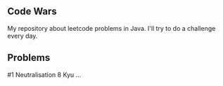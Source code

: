 ## Code Wars
My repository about leetcode problems in Java. I'll try to do a challenge every day.

## Problems
#1 Neutralisation 8 Kyu
...
